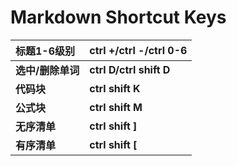 # Markdown Shortcut Keys

| **标题1-6**级别   | **ctrl +/ctrl -/ctrl 0-6** |
| :---------------- | -------------------------- |
| **选中/删除单词** | **ctrl D/ctrl shift D**    |
| **代码块**        | **ctrl shift K**           |
| **公式块**        | **ctrl shift M**           |
| **无序清单**      | **ctrl shift ]**           |
| **有序清单**      | **ctrl shift [**           |

